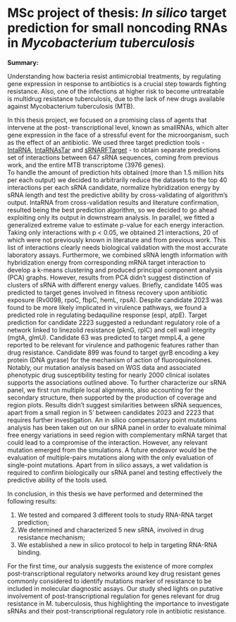 # MSc project of thesis: *In silico* target prediction for small noncoding RNAs in *Mycobacterium tuberculosis*

**Summary:**


Understanding how bacteria resist antimicrobial treatments, by regulating gene expression in response to antibiotics is a crucial step towards fighting resistance. Also, one of the infections at higher risk to become untreatable is multidrug resistance tuberculosis, due to the lack of new drugs available against Mycobacterium tuberculosis (MTB).  

In this thesis project, we focused on a promising class of agents that intervene at the post- transcriptional level, known as smallRNAs, which alter gene expression in the face of a stressful event for the microorganism, such as the effect of an antibiotic.
We used three target prediction tools - [IntaRNA](https://github.com/BackofenLab/IntaRNA), [IntaRNAsTar](https://github.com/BackofenLab/IntaRNA#IntaRNAsTar) and [sRNARFTarget](https://github.com/BioinformaticsLabAtMUN/sRNARFTarget) - to obtain separate predictions set of interactions between 647 sRNA sequences, coming from previous work, and the entire MTB transcriptome (3976 genes).  
To handle the amount of prediction hits obtained (more than 1.5 million hits per each output) we decided to arbitrarily reduce the datasets to the top 40 interactions per each sRNA candidate, normalize hybridization energy by sRNA length and test the predictive ability by cross-validating of algorithm’s output. IntaRNA from cross-validation results and literature confirmation, resulted being the best prediction algorithm, so we decided to go ahead exploiting only its output in downstream analysis. In parallel, we fitted a generalized extreme value to estimate p-value for each energy interaction. Taking only interactions with p < 0.05, we obtained 21 interactions, 20 of which were not previously known in literature and from previous work. This list of interactions clearly needs biological validation with the most accurate laboratory assays.
Furthermore, we combined sRNA length information with hybridization energy from corresponding mRNA target interaction to develop a k-means clustering and produced
principal component analysis (PCA) graphs. However, results from PCA didn’t suggest distinction of clusters of sRNA with different energy values.
Briefly, candidate 1405 was predicted to target genes involved in fitness recovery upon antibiotic exposure (Rv0098, rpoC, fbpC, hemL, rpsA). Despite candidate 2023 was found to be more likely implicated in virulence pathways, we found a predicted role in regulating bedaquiline response (espI, atpE). Target prediction for candidate 2223 suggested a redundant regulatory role of a network linked to linezolid resistance (pknG, rplC) and cell wall integrity (mgtA, glmU). Candidate 63 was predicted to target mmpL4, a gene reported to be relevant for virulence and pathogenic features rather than drug resistance. Candidate 899 was found to target gyrB encoding a key protein (DNA gyrase) for the mechanism of action of fluoroquinolones. Notably, our mutation analysis based on WGS data and associated phenotypic drug susceptibility testing for nearly 2000 clinical isolates supports the associations outlined above.
To further characterize our sRNA panel, we first run multiple local alignments, also accounting for the secondary structure, then supported by the production of coverage and region plots. Results didn’t suggest similarities between sRNA sequences, apart from a small region in 5’ between candidates 2023 and 2223 that requires further investigation.
An in silico compensatory point mutations analysis has been taken out on our sRNA panel in order to evaluate minimal free energy variations in seed region with complementary mRNA target that could lead to a compromise of the interaction. However, any relevant mutation emerged from the simulations. A future endeavor would be the evaluation of multiple-pairs mutations along with the only evaluation of single-point mutations. Apart from in silico assays, a wet validation is required to confirm biologically our sRNA panel and testing effectively the predictive ability of the tools used.


In conclusion, in this thesis we have performed and determined the following results: 
1. We tested and compared 3 different tools to study RNA-RNA target prediction;
2. We determined and characterized 5 new sRNA, involved in drug resistance mechanism;
3. We established a new in silico protocol to help in targeting RNA-RNA binding.

For the first time, our analysis suggests the existence of more complex post-transcriptional regulatory networks around key drug resistant genes commonly considered to identify mutations marker of resistance to be included in molecular diagnostic assays. Our study shed lights on putative involvement of post-transcriptional regulation for genes relevant for drug resistance in M. tuberculosis, thus highlighting the importance to investigate sRNAs and their post-transcriptional regulatory role in antibiotic resistance.
